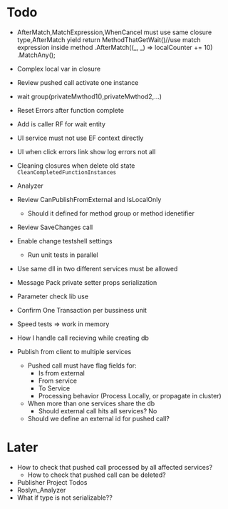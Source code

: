 ﻿# Todo
* AfterMatch,MatchExpression,WhenCancel must use same closure type,AfterMatch
	yield return
            MethodThatGetWait()//use match expression inside method
            .AfterMatch((_, _) => localCounter += 10)
            .MatchAny();

* Complex local var in closure
* Review pushed call activate one instance


* wait group(privateMwthod1(),privateMwthod2,...)
* Reset Errors after function complete
* Add is caller RF for wait entity


* UI service must not use EF context directly
* UI when click errors link show log errors not all
* Cleaning closures when delete old state `CleanCompletedFunctionInstances`



* Analyzer
* Review CanPublishFromExternal and IsLocalOnly
	* Should it defined for method group or method idenetifier
* Review SaveChanges call
* Enable change testshell settings
	* Run unit tests in parallel

* Use same dll in two different services must be allowed

* Message Pack private setter props serialization
* Parameter check lib use
* Confirm One Transaction per bussiness unit
* Speed tests => work in memory
* How I handle call recieving while creating db

* Publish from client to multiple services
	* Pushed call must have flag fields for:
		* Is from external
		* From service
		* To Service
		* Processing behavior (Process Locally, or propagate in cluster)
	* When more than one services share the db
		* Should external call hits all services? No
	* Should we define an external id for pushed call?


# Later
* How to check that pushed call processed by all affected services?
	* How to check that pushed call can be deleted?
* Publisher Project Todos
* Roslyn_Analyzer
* What if type is not serializable??